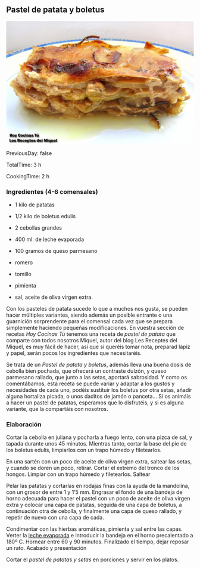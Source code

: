 [title]: #()

## Pastel de patata y boletus

[img]: #()

![](../docs/imgs/0025-pastelpatataboletus-680x444.jpg)

[#url]:#()

[](https://gastronomiaycia.republica.com/2016/12/14/hoy-cocinas-tu-pastel-de-patata-y-boletus/)

[recipe-time]: #()

PreviousDay: false

TotalTime: 3 h

CookingTime: 2 h

[ingredients-content]: #()

### Ingredientes (4-6 comensales)
    
* 1 kilo de patatas
* 1/2 kilo de boletus edulis
* 2 cebollas grandes
* 400 ml.
    de leche evaporada
* 100 gramos de queso parmesano
* romero
* tomillo
* pimienta
    
* sal, aceite de oliva virgen extra.


[content]: #()



Con los pasteles de patata sucede lo que a muchos nos gusta, se pueden
hacer múltiples variantes, siendo además un posible entrante o una
guarnición sorprendente para el comensal cada vez que se prepara
simplemente haciendo pequeñas modificaciones. En vuestra sección de
recetas *Hoy
Cocinas Tú* tenemos una receta de *pastel de patata* que comparte con todos
nosotros Miquel, autor del blog Les Receptes del Miquel,
es muy fácil de hacer, así que si queréis tomar nota, preparad lápiz y
papel, serán pocos los ingredientes que necesitaréis.

Se trata de un *Pastel de patata y boletus*, además lleva una buena dosis
de cebolla bien pochada, que ofrecerá un contraste dulzón, y queso
parmesano rallado, que junto a las setas, aportará sabrosidad. Y como os
comentábamos, esta receta se puede variar y adaptar a los gustos y
necesidades de cada uno, podéis sustituir los boletus por otra setas,
añadir alguna hortaliza picada, o unos daditos de jamón o panceta… Si os
animáis a hacer un pastel de patatas, esperamos que lo disfrutéis, y si es
alguna variante, que la compartáis con nosotros.


### Elaboración

Cortar la cebolla en juliana y pocharla a fuego lento, con una pizca de
sal, y tapada durante unos 45 minutos. Mientras tanto, cortar la base del
pie de los boletus edulis, limpiarlos con un trapo húmedo y filetearlos.

En una sartén con un poco de aceite de oliva virgen extra, saltear las
setas, y cuando se doren un poco, retirar.
Cortar el extremo del tronco de los hongos. Limpiar con un trapo húmedo y
filetearlos. Saltear

Pelar las patatas y cortarlas en rodajas finas con la ayuda de la
mandolina, con un grosor de entre 1 y 1’5 mm. Engrasar el fondo de una
bandeja de horno adecuada para hacer el pastel con un poco de aceite de
oliva virgen extra y colocar una capa de patatas, seguida de una capa de
boletus, a continuación otra de cebolla, y finalmente una capa de queso
rallado, y repetir de nuevo con una capa de cada.

Condimentar con las hierbas aromáticas, pimienta y sal entre las capas.
Verter la [leche evaporada](https://gastronomiaycia.republica.com/2008/05/15/leche-evaporada/) e
introducir la bandeja en el horno precalentado a 180º C. Hornear entre 60 y
90 minutos. Finalizado el tiempo, dejar reposar un rato.
Acabado y presentación

Cortar el *pastel de patatas y setas* en porciones y servir en los platos.
